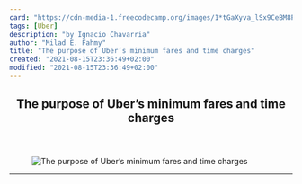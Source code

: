 ```yaml
---
card: "https://cdn-media-1.freecodecamp.org/images/1*tGaXyva_lSx9CeBM8PBhDw.png"
tags: [Uber]
description: "by Ignacio Chavarria"
author: "Milad E. Fahmy"
title: "The purpose of Uber’s minimum fares and time charges"
created: "2021-08-15T23:36:49+02:00"
modified: "2021-08-15T23:36:49+02:00"
---
```

<div class="site-wrapper">
<main id="site-main" class="site-main outer">
<div class="inner">
<article class="post-full post tag-uber tag-startup tag-data-visualization tag-data-science tag-tech ">
<header class="post-full-header">
<h1 class="post-full-title">The purpose of Uber’s minimum fares and time charges</h1>
</header>
<figure class="post-full-image">
<picture>
<source media="(max-width: 700px)" sizes="1px" srcset="data:image/gif;base64,R0lGODlhAQABAIAAAAAAAP///yH5BAEAAAAALAAAAAABAAEAAAIBRAA7 1w">
<source media="(min-width: 701px)" sizes="(max-width: 800px) 400px,
(max-width: 1170px) 700px,
1400px" srcset="https://cdn-media-1.freecodecamp.org/images/1*tGaXyva_lSx9CeBM8PBhDw.png 300w,
https://cdn-media-1.freecodecamp.org/images/1*tGaXyva_lSx9CeBM8PBhDw.png 600w,
https://cdn-media-1.freecodecamp.org/images/1*tGaXyva_lSx9CeBM8PBhDw.png 1000w,
https://cdn-media-1.freecodecamp.org/images/1*tGaXyva_lSx9CeBM8PBhDw.png 2000w">
<img onerror="this.style.display='none'" src="https://cdn-media-1.freecodecamp.org/images/1*tGaXyva_lSx9CeBM8PBhDw.png" alt="The purpose of Uber’s minimum fares and time charges">
</picture>
</figure>
<section class="post-full-content">
<div class="post-content medium-migrated-article">
</div>
<hr>
</section>
</article>
</div>
</main>
</div>
<!-- Google Tag Manager (noscript) -->
<!-- End Google Tag Manager (noscript) -->
